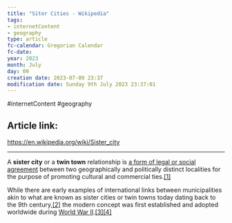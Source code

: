 ```yaml
---
title: "Siter Cities - Wikipedia"
tags:
- internetContent
- geography
type: article
fc-calendar: Gregorian Calendar
fc-date: 
year: 2023
month: July
day: 09
creation date: 2023-07-09 23:37
modification date: Sunday 9th July 2023 23:37:01
---
```


#internetContent  #geography 
## Article link:
https://en.wikipedia.org/wiki/Sister_city
_____
A **sister city** or a **twin town** relationship is [a form of legal or social agreement](https://en.wikipedia.org/wiki/International_relations "International relations") between two geographically and politically distinct localities for the purpose of promoting cultural and commercial ties.[[1]](https://en.wikipedia.org/wiki/Sister_city#cite_note-Clarke-1)

While there are early examples of international links between municipalities akin to what are known as sister cities or twin towns today dating back to the 9th century,[[2]](https://en.wikipedia.org/wiki/Sister_city#cite_note-Origins-2) the modern concept was first established and adopted worldwide during [World War II](https://en.wikipedia.org/wiki/World_War_II "World War II").[[3]](https://en.wikipedia.org/wiki/Sister_city#cite_note-:0-3)[[4]](https://en.wikipedia.org/wiki/Sister_city#cite_note-:1-4)
